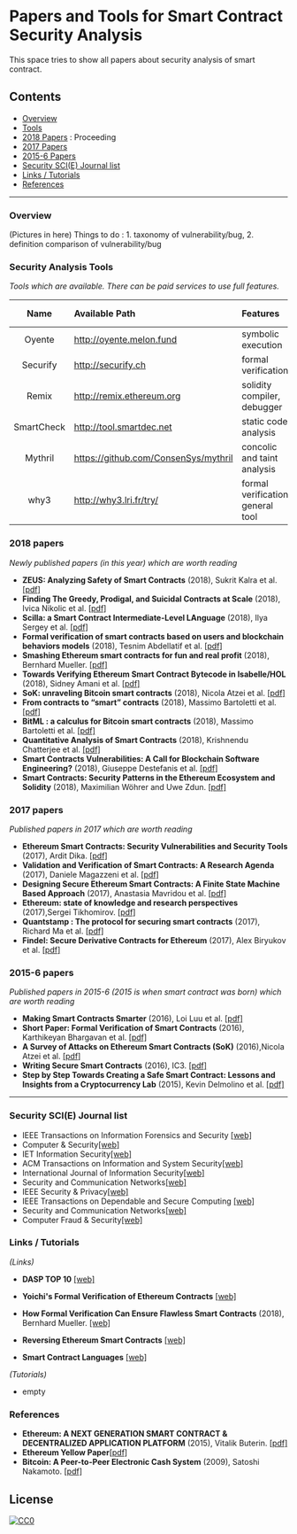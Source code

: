 # Papers and Tools for Smart Contract Security Analysis

This space tries to show all papers about security analysis of smart contract.

## Contents

* [Overview](#overview)
* [Tools](#security-analysis-tools)
* [2018 Papers](#2018-papers) : Proceeding
* [2017 Papers](#2017-papers)
* [2015-6 Papers](#2015-6-papers)
* [Security SCI(E) Journal list](#security-sci(e)-journal-list)
* [Links / Tutorials](#links--tutorials)
* [References](#references)
* * *

### Overview

(Pictures in here)
Things to do : 1. taxonomy of vulnerability/bug, 2. definition comparison of vulnerability/bug



### Security Analysis Tools
*Tools which are available. There can be paid services to use full features.*

| Name | Available Path | Features | Related Paper |
| :---:         |     :---      |     :---  |      :---: |
| Oyente        | http://oyente.melon.fund  | symbolic execution  | [[pdf]](https://eprint.iacr.org/2016/633.pdf)    |
| Securify     | http://securify.ch    | formal verification  |     |
| Remix        |  http://remix.ethereum.org     |  solidity compiler, debugger    |    |
| SmartCheck        |    http://tool.smartdec.net     | static code analysis   |  |
| Mythril        |  https://github.com/ConsenSys/mythril     |   concolic and taint analysis   |  [[pdf]](https://github.com/b-mueller/smashing-smart-contracts/blob/master/smashing-smart-contracts-1of1.pdf)  |
| why3        |   http://why3.lri.fr/try/          | formal verification, general tool   |  |


### 2018 papers
*Newly published papers (in this year) which are worth reading*
- **ZEUS: Analyzing Safety of Smart Contracts** (2018), Sukrit Kalra et al. [[pdf]](https://www.ndss-symposium.org/wp-content/uploads/sites/25/2018/02/ndss2018_09-1_Kalra_paper.pdf)
- **Finding The Greedy, Prodigal, and Suicidal Contracts at Scale** (2018), Ivica Nikolic et al. [[pdf]](https://arxiv.org/pdf/1802.06038.pdf)
- **Scilla: a Smart Contract Intermediate-Level LAnguage** (2018), Ilya Sergey et al. [[pdf]](https://arxiv.org/pdf/1801.00687.pdf)
- **Formal verification of smart contracts based on users and blockchain behaviors models** (2018), Tesnim Abdellatif et al. [[pdf]](https://hal.archives-ouvertes.fr/hal-01760787/document)
- **Smashing Ethereum smart contracts for fun and real profit** (2018),  Bernhard Mueller. [[pdf]](https://github.com/b-mueller/smashing-smart-contracts/blob/master/smashing-smart-contracts-1of1.pdf)
- **Towards Verifying Ethereum Smart Contract Bytecode in Isabelle/HOL** (2018), Sidney Amani et al. [[pdf]](http://ssrg.nicta.com/publications/csiro_full_text//Amani_BSB_18.pdf)
- **SoK: unraveling Bitcoin smart contracts** (2018), Nicola Atzei et al. [[pdf]](https://eprint.iacr.org/2018/192.pdf)
- **From contracts to “smart” contracts** (2018), Massimo Bartoletti et al. [[pdf]](http://www.dmi.unipg.it/DLTWorkshop/presentazioni%20DLT%20workshop/bartoletti.pdf)
- **BitML : a calculus for Bitcoin smart contracts** (2018), Massimo Bartoletti et al. [[pdf]](https://eprint.iacr.org/2018/122.pdf)
- **Quantitative Analysis of Smart Contracts** (2018), Krishnendu Chatterjee et al. [[pdf]](http://pub.ist.ac.at/~akafshda/paperpdfs/esop2018.pdf)
- **Smart Contracts Vulnerabilities: A Call for Blockchain Software Engineering?** (2018), Giuseppe Destefanis et al. [[pdf]](http://dspace.stir.ac.uk/bitstream/1893/27135/1/smart-contracts-vulnerabilities-3.pdf)
- **Smart Contracts: Security Patterns in the Ethereum Ecosystem and Solidity** (2018), Maximilian Wöhrer and Uwe Zdun. [[pdf]](http://eprints.cs.univie.ac.at/5433/7/sanerws18iwbosemain-id1-p-380f58e-35576-preprint.pdf)


### 2017 papers
*Published papers in 2017 which are worth reading*
- **Ethereum Smart Contracts: Security Vulnerabilities and Security Tools** (2017), Ardit Dika. [[pdf]](https://brage.bibsys.no/xmlui/bitstream/handle/11250/2479191/18400_FULLTEXT.pdf?sequence=1)
- **Validation and Verification of Smart Contracts: A Research Agenda** (2017),  Daniele Magazzeni et al. [[pdf]](https://core.ac.uk/download/pdf/96761687.pdf)
- **Designing Secure Ethereum Smart Contracts: A Finite State Machine Based Approach** (2017), Anastasia Mavridou et al. [[pdf]](https://fc18.ifca.ai/preproceedings/101.pdf)
- **Ethereum: state of knowledge and research perspectives** (2017),Sergei Tikhomirov. [[pdf]](https://allquantor.at/blockchainbib/pdf/tikhomirov2017ethereum.pdf)
- **Quantstamp : The protocol for securing smart contracts** (2017), Richard Ma et al. [[pdf]](https://crushcrypto.com/wp-content/uploads/2017/10/QSP-Whitepaper.pdf)
- **Findel: Secure Derivative Contracts for Ethereum** (2017), Alex Biryukov et al. [[pdf]](https://orbilu.uni.lu/bitstream/10993/30975/1/Findel_2017-03-08-CR.pdf)



### 2015-6 papers
*Published papers in 2015-6 (2015 is when smart contract was born) which are worth reading*
- **Making Smart Contracts Smarter** (2016), Loi Luu et al. [[pdf]](https://eprint.iacr.org/2016/633.pdf)
- **Short Paper: Formal Verification of Smart Contracts** (2016), Karthikeyan Bhargavan et al. [[pdf]](https://www.cs.umd.edu/~aseem/solidetherplas.pdf)
- **A Survey of Attacks on Ethereum Smart Contracts (SoK)** (2016),Nicola Atzei et al. [[pdf]](https://eprint.iacr.org/2016/1007.pdf)
- **Writing Secure Smart Contracts** (2016), IC3. [[pdf]](http://upyun-assets.ethfans.org/uploads/doc/file/f035d9aa385448f280a785715fff89e0.pdf?_upd=devcon-ic3.pdf)
- **Step by Step Towards Creating a Safe Smart Contract: Lessons and Insights from a Cryptocurrency Lab** (2015), Kevin Delmolino et al. [[pdf]](https://eprint.iacr.org/2015/460.pdf)

* * *

### Security SCI(E) Journal list

* IEEE Transactions on Information Forensics and Security [[web]](http://ieeexplore.ieee.org/xpl/RecentIssue.jsp?punumber=10206)
* Computer & Security[[web]](http://www.elsevier.com/wps/find/journaldescription.cws_home/405877/description#description)
* IET Information Security[[web]](http://www.ietdl.org/IET-IFS)
* ACM Transactions on Information and System Security[[web]](http://tissec.acm.org/)
* International Journal of Information Security[[web]](http://www.springerlink.com/content/107927/)
* Security and Communication Networks[[web]](http://www.wiley.com/bw/journal.asp?ref=1939-0114)
* IEEE Security & Privacy[[web]](	http://www.computer.org/portal/web/security/home)
* IEEE Transactions on Dependable and Secure Computing [[web]](http://www.computer.org/tdsc/)
* Security and Communication Networks[[web]](http://onlinelibrary.wiley.com/journal/10.1002/(ISSN)1939-0122)
* Computer Fraud & Security[[web]](http://www.elsevierscitech.com/nl/cfs/home.asp )

### Links / Tutorials

*(Links)*
- **DASP TOP 10** [[web]](https://www.dasp.co/)
- **Yoichi's Formal Verification of Ethereum Contracts** [[web]](https://github.com/pirapira/ethereum-formal-verification-overview/)
- **How Formal Verification Can Ensure Flawless Smart Contracts** (2018), Bernhard Mueller. [[web]](https://media.consensys.net/how-formal-verification-can-ensure-flawless-smart-contracts-cbda8ad99bd1)
- **Reversing Ethereum Smart Contracts** [[web]](https://arvanaghi.com/blog/reversing-ethereum-smart-contracts/)

- **Smart Contract Languages** [[web]](https://github.com/s-tikhomirov/smart-contract-languages)

*(Tutorials)*
- empty

### References
- **Ethereum: A NEXT GENERATION SMART CONTRACT & DECENTRALIZED APPLICATION PLATFORM** (2015),  Vitalik Buterin. [[pdf]](http://www.the-blockchain.com/docs/Ethereum_white_paper-a_next_generation_smart_contract_and_decentralized_application_platform-vitalik-buterin.pdf)
- **Ethereum Yellow Paper**[[pdf]](https://ethereum.github.io/yellowpaper/paper.pdf)
- **Bitcoin: A Peer-to-Peer Electronic Cash System** (2009), Satoshi Nakamoto. [[pdf]](https://bitcoin.org/bitcoin.pdf)



## License
[![CC0](http://mirrors.creativecommons.org/presskit/buttons/88x31/svg/cc-zero.svg)](https://creativecommons.org/publicdomain/zero/1.0/)
